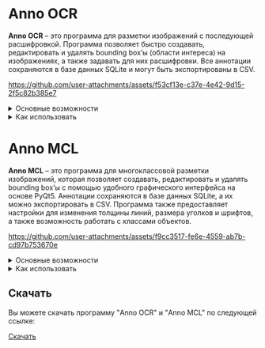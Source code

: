 # Anno OCR

**Anno OCR** – это программа для разметки изображений с последующей расшифровкой. Программа позволяет быстро создавать, редактировать и удалять bounding box’ы (области интереса) на изображениях, а также задавать для них расшифровки. Все аннотации сохраняются в базе данных SQLite и могут быть экспортированы в CSV.

https://github.com/user-attachments/assets/f53cf13e-c37e-4e42-9d15-2f5c82b385e7

<details>
  <summary>Основные возможности</summary>

  - **Загрузка изображений:**
    - Выбор папки с изображениями (файлы с расширением `.jpg`).
    - Автоматическая работа с базой данных (`annotations.db`) в выбранной папке.

  - **Создание и редактирование bounding box’ов:**
    - Рисование нового бокса при помощи ЛКМ (если не включён режим редактирования).
    - Режим редактирования (включается кнопкой *Edit Boxes* или сочетанием `Ctrl+E`):
      - Ручки (синие квадратики) позволяют изменять размеры бокса.
      - При клике по пустому месту (без бокса) режим редактирования автоматически выключается.
      - После изменения размера данные обновляются и отражаются в панели расшифровок.

  - **Панель расшифровок и обрезков:**
    - Панель, отображающая вырезанные фрагменты (cropped images) из боксов и соответствующие поля ввода для расшифровки.
    - Панель по умолчанию скрыта и открывается по кнопке *Toggle Decoding Panel* или сочетанием `Ctrl+D`.
    - Панель открывается с соотношением 75% для изображения и 25% для панели, а после любых изменений обновляется автоматически.
    - Размер шрифта полей ввода можно задавать в настройках.

  - **Масштабирование:**
    - Масштабирование изображения с помощью колёсика мыши при зажатом `Ctrl`.
    - Стандартные кнопки зума (➕ и ➖).

  - **Навигация:**
    - Перелистывание изображений с помощью кнопок или горячих клавиш:
      - `Ctrl+Left` и `Ctrl+Right` переключают изображения (однократное нажатие).

  - **Горячие клавиши для быстрого ввода:**
    - Сочетания `Ctrl+1` .. `Ctrl+5` позволяют вставлять заданные строки или символы в поля ввода расшифровок.
    - Тексты для горячих клавиш настраиваются через окно настроек.

  - **Настройки:**
    - В настройках можно изменить:
      - Толщину и цвет линий боксов.
      - Размер и цвет уголков (ручек) для редактирования.
      - Размер шрифта в полях ввода расшифровок.
      - Тексты для горячих клавиш `Ctrl+1` … `Ctrl+5`.
    - Все настройки сохраняются в файле `config.json`, который создаётся рядом с exe.

  - **Экспорт аннотаций:**
    - Экспорт всех аннотаций в CSV файл с колонками:
      - `image_name, x_center, y_center, width, height, class_id, decoding`.
</details>

<details>
  <summary>Как использовать</summary>

1. **Запустите Anno OCR** (например, запустив скомпилированный exe-файл).
2. **Выберите папку** с изображениями через меню *File → Select Folder*.
3. **Навигация:**  
   - Используйте кнопки (🡰 / 🡲) или поле **Select Page** для перехода между изображениями.
   - Горячие клавиши `Ctrl+Left` и `Ctrl+Right` также переключают изображения.
4. **Создание бокса:**  
   - Если режим редактирования выключен, нажмите ЛКМ на изображении и тяните для создания нового бокса.
5. **Редактирование боксов:**  
   - Включите режим редактирования (кнопка *Edit Boxes* или `Ctrl+E`).
   - Изменяйте размеры бокса, перетаскивая синие ручки.  
   - Для выхода из режима редактирования нажмите ЛКМ по пустому месту на изображении.
6. **Панель расшифровок:**  
   - Включите панель с помощью кнопки *Toggle Decoding Panel* или `Ctrl+D`.
   - Панель будет отображать обрезки боксов и поля для ввода расшифровок. При изменении настроек или боксов панель обновляется автоматически.
7. **Настройки:**  
   - В меню *File → Settings* можно задать параметры:
     - Толщина и цвет линий боксов.
     - Размер и цвет уголков.
     - Размер шрифта полей ввода.
     - Горячие клавиши для вставки текста.
8. **Экспорт:**  
   - Для экспорта аннотаций в CSV выберите *File → Export to CSV*.
</details>


# Anno MCL

**Anno MCL** – это программа для многоклассовой разметки изображений, которая позволяет создавать, редактировать и удалять bounding box’ы с помощью удобного графического интерфейса на основе PyQt5. Аннотации сохраняются в базе данных SQLite, а их можно экспортировать в CSV. Программа также предоставляет настройки для изменения толщины линий, размера уголков и шрифтов, а также возможность работать с классами объектов.

https://github.com/user-attachments/assets/f9cc3517-fe6e-4559-ab7b-cd97b753670e

<details>
  <summary>Основные возможности</summary>

  - **Загрузка изображений и навигация:**
    - Выбор папки с изображениями (файлы с расширением `.jpg`).
    - Перелистывание изображений с помощью кнопок, поля ввода номера страницы и горячих клавиш (`Ctrl+Left` и `Ctrl+Right`).

  - **Создание и редактирование bounding box’ов:**
    - Рисование боксов ЛКМ при обычном режиме.
    - Режим редактирования (включается кнопкой *Edit Boxes* или сочетанием `Ctrl+E`) с возможностью изменения размеров боксов через перетаскивание угловых ручек.

  - **Работа с классами объектов:**
    - Выбор активного класса с помощью горячих клавиш (`Ctrl+0` … `Ctrl+9`).
    - Отображение и настройка классов в отдельном классовом панели (включается кнопкой *Toggle Classes Panel* или `Ctrl+D`):
      - Изменение имени класса.
      - Выбор цвета.
      - Переключение видимости аннотаций для каждого класса.

  - **Настройки отображения:**
    - Изменение толщины линий боксов, размера уголков и размера шрифта ярлыков через окно настроек.
    - Сохранение настроек в файле `config.json`.

  - **Масштабирование и редактирование:**
    - Масштабирование изображения с помощью колёсика мыши при зажатом `Ctrl`.
    - Рисование новых боксов и редактирование существующих с обновлением данных в базе.

  - **Экспорт аннотаций:**
    - Сохранение всех аннотаций в CSV файл с колонками: `image_name, x_center, y_center, width, height, class_id`.
</details>

<details>
  <summary>Как использовать</summary>

1. **Запустите Anno MCL** – запустив скомпилированный исполняемый файл на базе Python (с использованием PyQt5).
2. **Выберите папку** с изображениями через меню *File → Select Folder*. Программа автоматически создаст или подключится к базе данных `annotations.db` в выбранной папке.
3. **Навигация по изображениям:**
   - Используйте кнопки (🡰 / 🡲), поле ввода номера страницы или горячие клавиши `Ctrl+Left` и `Ctrl+Right` для смены изображений.
4. **Рисование нового бокса:**
   - В обычном режиме нажмите ЛКМ на изображении и тяните для создания bounding box.
5. **Редактирование боксов:**
   - Включите режим редактирования (кнопка *Edit Boxes* или `Ctrl+E`), чтобы изменять размеры боксов через перетаскивание угловых ручек.
   - Изменения автоматически сохраняются в базе данных.
6. **Работа с классами:**
   - Выберите активный класс с помощью горячих клавиш (`Ctrl+0` … `Ctrl+9`).
   - Откройте панель классов через кнопку *Toggle Classes Panel* или `Ctrl+D` для редактирования имени, цвета и видимости каждого класса.
7. **Настройки:**
   - В меню *File → Settings* измените параметры отображения (толщина линий, размер уголков, размер шрифта ярлыков).
   - Все изменения сохраняются в файле `config.json`.
8. **Экспорт аннотаций:**
   - Выберите *File → Export to CSV* для сохранения всех аннотаций в CSV файл.
</details>

## Скачать

Вы можете скачать программу "Anno OCR" и "Anno MCL" по следующей ссылке:

[Скачать](https://drive.google.com/drive/folders/1K4D0LPNx1idc5h0YMJ1rPYqewmyKZC39?usp=drive_link)
